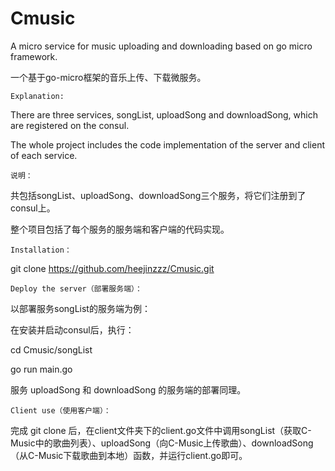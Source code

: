 # Cmusic
A micro service for music uploading and downloading based on go micro framework.  

一个基于go-micro框架的音乐上传、下载微服务。



	Explanation:

There are three services, songList, uploadSong and downloadSong, which are registered on the consul.

The whole project includes the code implementation of the server and client of each service.

	说明：

共包括songList、uploadSong、downloadSong三个服务，将它们注册到了consul上。

整个项目包括了每个服务的服务端和客户端的代码实现。

	Installation：
git clone https://github.com/heejinzzz/Cmusic.git

	Deploy the server（部署服务端）：
以部署服务songList的服务端为例：

在安装并启动consul后，执行：

cd Cmusic/songList

go run main.go

服务 uploadSong 和 downloadSong 的服务端的部署同理。

	Client use（使用客户端）：
完成 git clone 后，在client文件夹下的client.go文件中调用songList（获取C-Music中的歌曲列表）、uploadSong（向C-Music上传歌曲）、downloadSong（从C-Music下载歌曲到本地）函数，并运行client.go即可。
